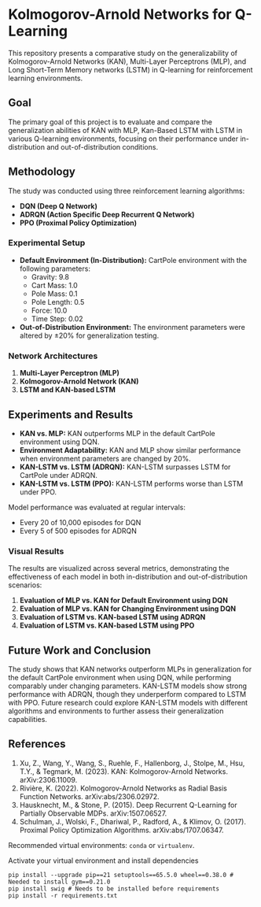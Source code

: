 # Kolmogorov-Arnold Networks for Q-Learning

This repository presents a comparative study on the generalizability of Kolmogorov-Arnold Networks (KAN), Multi-Layer Perceptrons (MLP), and Long Short-Term Memory networks (LSTM) in Q-learning for reinforcement learning environments.

## Goal

The primary goal of this project is to evaluate and compare the generalization abilities of KAN with MLP, Kan-Based LSTM with LSTM in various Q-learning environments, focusing on their performance under in-distribution and out-of-distribution conditions.

## Methodology

The study was conducted using three reinforcement learning algorithms:
- **DQN (Deep Q Network)**
- **ADRQN (Action Specific Deep Recurrent Q Network)**
- **PPO (Proximal Policy Optimization)**

### Experimental Setup

- **Default Environment (In-Distribution):** CartPole environment with the following parameters:
  - Gravity: 9.8
  - Cart Mass: 1.0
  - Pole Mass: 0.1
  - Pole Length: 0.5
  - Force: 10.0
  - Time Step: 0.02
- **Out-of-Distribution Environment:** The environment parameters were altered by ±20% for generalization testing.

### Network Architectures

1. **Multi-Layer Perceptron (MLP)**
2. **Kolmogorov-Arnold Network (KAN)**
3. **LSTM and KAN-based LSTM**

## Experiments and Results

- **KAN vs. MLP:** KAN outperforms MLP in the default CartPole environment using DQN.
- **Environment Adaptability:** KAN and MLP show similar performance when environment parameters are changed by 20%.
- **KAN-LSTM vs. LSTM (ADRQN):** KAN-LSTM surpasses LSTM for CartPole under ADRQN.
- **KAN-LSTM vs. LSTM (PPO):** KAN-LSTM performs worse than LSTM under PPO.

Model performance was evaluated at regular intervals:
- Every 20 of 10,000 episodes for DQN
- Every 5 of 500 episodes for ADRQN

### Visual Results

The results are visualized across several metrics, demonstrating the effectiveness of each model in both in-distribution and out-of-distribution scenarios:
1. **Evaluation of MLP vs. KAN for Default Environment using DQN**
2. **Evaluation of MLP vs. KAN for Changing Environment using DQN**
3. **Evaluation of LSTM vs. KAN-based LSTM using ADRQN**
4. **Evaluation of LSTM vs. KAN-based LSTM using PPO**

## Future Work and Conclusion

The study shows that KAN networks outperform MLPs in generalization for the default CartPole environment when using DQN, while performing comparably under changing parameters. KAN-LSTM models show strong performance with ADRQN, though they underperform compared to LSTM with PPO. Future research could explore KAN-LSTM models with different algorithms and environments to further assess their generalization capabilities.

## References

1. Xu, Z., Wang, Y., Wang, S., Ruehle, F., Hallenborg, J., Stolpe, M., Hsu, T.Y., & Tegmark, M. (2023). KAN: Kolmogorov-Arnold Networks. arXiv:2306.11009.
2. Rivière, K. (2022). Kolmogorov-Arnold Networks as Radial Basis Function Networks. arXiv:abs/2306.02972.
3. Hausknecht, M., & Stone, P. (2015). Deep Recurrent Q-Learning for Partially Observable MDPs. arXiv:1507.06527.
4. Schulman, J., Wolski, F., Dhariwal, P., Radford, A., & Klimov, O. (2017). Proximal Policy Optimization Algorithms. arXiv:abs/1707.06347.


Recommended virtual environments: `conda` or `virtualenv`.

Activate your virtual environment and install dependencies
```[bash]
pip install --upgrade pip==21 setuptools==65.5.0 wheel==0.38.0 # Needed to install gym==0.21.0
pip install swig # Needs to be installed before requirements
pip install -r requirements.txt
```
